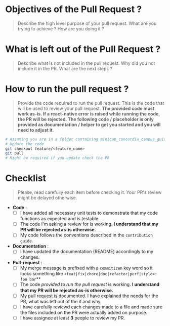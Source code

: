 # Objectives of the Pull Request ? 
> Describe the high level purpose of your pull request. What are you trying to achieve ? How are you doing it ?

# What is left out of the Pull Request ? 
> Describe what is not included in the pull request. Why did you not include it in the PR. What are the next steps ?

# How to run the pull request ?
> Provide the code required to run the pull request. This is the code that will be used to review your pull request. **The provided code must work as-is. If a react-native error is raised while running the code, the PR will be rejected. The following code / placeholder is only provided as documentation / helper to get you started and you will need to adjust it.**

```bash
# Assuming you are in a folder containing minicap_concordia_campus_guide_app/application folder.
# Update the code
git checkout feature/<feature_name>
git pull
# Might be required if you update check the PR

```

# Checklist
> Please, read carefully each item before checking it. Your PR's review might be delayed otherwise.

* **Code** :
  * [ ] I have added all necessary unit tests to demonstrate that my code functions as expected and is testable.
  * [ ] The code I'm asking a review for is working. **I understand that my PR will be rejected as-is otherwise.**
  * [ ] My code follows the conventions described in the `contribution guide`.
 
* **Documentation** : 
  * [ ]  I have updated the documentation (README) accordingly to my changes.
 
* **Pull-request** : 
  * [ ]  My merge message is prefixed with a `commitizen` key word so it looks something like `<feat|fix|chore|doc|refactor|perf|style>: foo bar`**
  * [ ]  The code *provided to run the pull request* is working. **I understand that my PR will be rejected as-is otherwise.**
  * [ ]  My pull request is documented. I have explained the needs for the PR, what was left out of the it and why.
  * [ ]  I have carefully reviewd each changes made to a file and made sure the files included on the PR were actually added on purpose.
  * [ ]  I have assignee at least **3** people to review my PR.